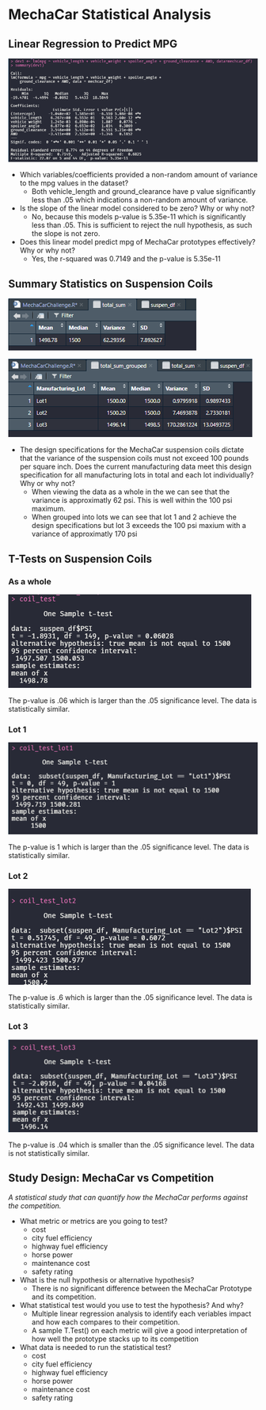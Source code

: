 # MechaCar Statistical Analysis

## Linear Regression to Predict MPG

![LM](./photos/lm.png)

* Which variables/coefficients provided a non-random amount of variance to the mpg values in the dataset?
    - Both vehicle_length and ground_clearance have p value significantly less than .05 which indications a non-random amount of variance.
* Is the slope of the linear model considered to be zero? Why or why not?
    - No, because this models p-value is 5.35e-11 which is significantly less than .05. This is sufficient to reject the null hypothesis, as such the slope is not zero.
* Does this linear model predict mpg of MechaCar prototypes effectively? Why or why not?
    - Yes, the r-squared was 0.7149 and the p-value is 5.35e-11

## Summary Statistics on Suspension Coils
![ungrouped_sus_coils](./photos/ungrouped_total_sum.png)

![grouped_sus_coils](./photos/grouped_total_sum.png)

* The design specifications for the MechaCar suspension coils dictate that the variance of the suspension coils must not exceed 100 pounds per square inch. Does the current manufacturing data meet this design specification for all manufacturing lots in total and each lot individually? Why or why not?
    -  When viewing the data as a whole in the we can see that the variance is approximatly 62 psi. This is well within the 100 psi maximum. 
    - When grouped into lots we can see that lot 1 and 2 achieve the design specifications but lot 3 exceeds the 100 psi maxium with a variance of approximatly 170 psi

## T-Tests on Suspension Coils

### As a whole

![Coil_test](./photos/coil_test.png)

The p-value is .06 which is larger than the .05 significance level. The data is statistically similar.

### Lot 1

![Coil_test_lot1](./photos/coil_test_lot1.png)

The p-value is 1 which is larger than the .05 significance level. The data is statistically similar.

### Lot 2

![Coil_test_lot2](./photos/coil_test_lot2.png)

The p-value is .6 which is larger than the .05 significance level. The data is statistically similar.

### Lot 3

![Coil_test_lot3](./photos/coil_test_lot3.png)

The p-value is .04 which is smaller than the .05 significance level. The data is not statistically similar.

## Study Design: MechaCar vs Competition

*A statistical study that can quantify how the MechaCar performs against the competition.*

* What metric or metrics are you going to test?
    - cost
    - city fuel efficiency
    - highway fuel efficiency
    - horse power
    - maintenance cost
    - safety rating
* What is the null hypothesis or alternative hypothesis? 
    - There is no significant difference between the MechaCar Prototype and its competition.
* What statistical test would you use to test the hypothesis? And why? 
    - Multiple linear regression analysis to identify each veriables impact and how each compares to their competition.
    - A sample T.Test() on each metric will give a good interpretation of how well the prototype stacks up to its competition
* What data is needed to run the statistical test?
    - cost
    - city fuel efficiency
    - highway fuel efficiency
    - horse power
    - maintenance cost
    - safety rating

